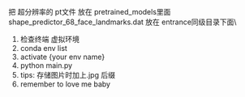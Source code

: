 把 超分辨率的 pt文件 放在 pretrained_models里面 
shape_predictor_68_face_landmarks.dat 放在 entrance同级目录下面\


1. 检查终端 虚拟环境
2.  conda env list 
3.  activate {your env name}
4.  python main.py
5.  tips:  存储图片时加上.jpg 后缀
6.  remember to love me baby
